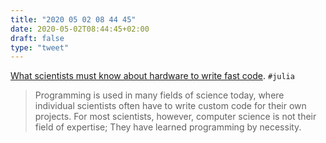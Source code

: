 ```yaml
---
title: "2020 05 02 08 44 45"
date: 2020-05-02T08:44:45+02:00
draft: false
type: "tweet"
---
```


[What scientists must know about hardware to write fast code](https://biojulia.net/post/hardware/). `#julia`

> Programming is used in many fields of science today, where individual scientists often have to write custom code for their own projects. For most scientists, however, computer science is not their field of expertise; They have learned programming by necessity.
